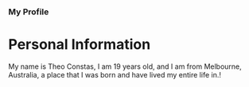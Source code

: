 ### My Profile

# Personal Information
My name is Theo Constas, I am 19 years old, and I am from Melbourne, Australia, a place that I was born and have lived my entire life in.!

